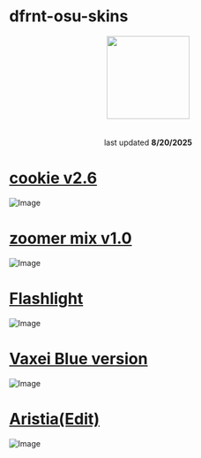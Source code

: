 # dfrnt-osu-skins

<p align="center">
<a href="https://osu.ppy.sh/users/36222532">
  <img src="https://a.ppy.sh/36222532"  
       width="150"
       height="150"></a><br></br>
<br>
last updated <b>8/20/2025</b>
</p>

# **[cookie v2.6](https://drive.google.com/drive/folders/1HyOZzi_8LRni496XUoXb4OjvmbRpH3TW)**

![Image](https://github.com/user-attachments/assets/c0009fa5-1798-4bd1-9e25-695cfe2b0c2b)

# **[zoomer mix v1.0 ](https://skins.osuck.net/skins/2919?v=0)**

![Image](https://github.com/user-attachments/assets/5e3e1729-f9ab-4862-bfd4-d01ec514b3fc)

# **[Flashlight](https://www.mediafire.com/file/xvsclvttak8x63a/FL.osk/file)**

![Image](https://github.com/user-attachments/assets/92901508-2b43-4697-aad7-369d523b02ca)

# **[Vaxei Blue version](https://skins.osuck.net/skins/1648?v=0)**

![Image](https://github.com/user-attachments/assets/5d2bf517-b965-469d-b91a-59b033dda9ef)

# **[Aristia(Edit)](https://skins.osuck.net/skins/485?v=0)**

![Image](https://github.com/user-attachments/assets/d125aa11-31c1-4352-aacd-7ea40b57deb9)
